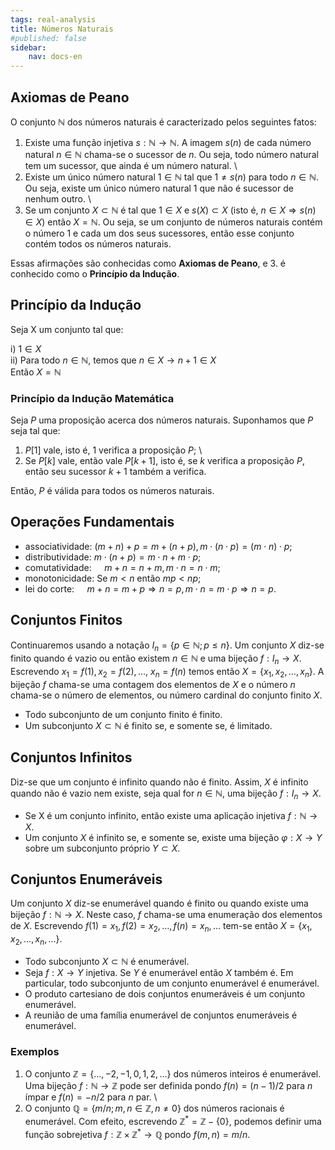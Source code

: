 ```yaml
---
tags: real-analysis
title: Números Naturais
#published: false
sidebar:
    nav: docs-en
---
```


## Axiomas de Peano

$\mathrm{O}$ conjunto $\mathbb{N}$ dos números naturais é caracterizado pelos seguintes fatos:

1. Existe uma função injetiva $s: \mathbb{N} \rightarrow \mathbb{N}$. A imagem $s(n)$ de cada número natural $n \in \mathbb{N}$ chama-se o sucessor de $n$. Ou seja, todo número natural tem um sucessor, que ainda é um número natural. \
2. Existe um único número natural $1 \in \mathbb{N}$ tal que $1 \neq s(n)$ para todo $n \in \mathbb{N}$. Ou seja, existe um único número natural 1 que não é sucessor de nenhum outro. \
3. Se um conjunto $X \subset \mathbb{N}$ é tal que $1 \in X$ e $s(X) \subset X$ (isto é, $n \in X \Rightarrow s(n) \in X)$ então $X=\mathbb{N}$. Ou seja, se um conjunto de números naturais contém o número 1 e cada um dos seus sucessores, então esse conjunto contém todos os números naturais.

Essas afirmações são conhecidas como **Axiomas de Peano**, e 3. é conhecido como o **Princípio da Indução**.

## Princípio da Indução

Seja X um conjunto tal que:

i) $1 \in X$ \
ii) Para todo $n \in \mathbb{N}$, temos que $n \in X \rightarrow n + 1 \in X$ \
Então $X = \mathbb{N}$

### Princípio da Indução Matemática

Seja $P$ uma proposição acerca dos números naturais. Suponhamos que $P$ seja tal que:

1. $P[1]$ vale, isto é, 1 verifica a proposição $P$; \
2. Se $P[k]$ vale, então vale $P[k+1]$, isto é, se $k$ verifica a proposição $P$, então seu sucessor $k+1$ também a verifica.

Então, $P$ é válida para todos os números naturais.

## Operações Fundamentais

- associatividade: $(m+n)+p=m+(n+p), m \cdot(n \cdot p)=(m \cdot n) \cdot p$;
- distributividade: $m \cdot(n+p)=m \cdot n+m \cdot p$;
- comutatividade: $\quad m+n=n+m, m \cdot n=n \cdot m$;
- monotonicidade: Se $m < n \text{ então } mp < np$;
- lei do corte: $\quad m+n=m+p \Rightarrow n=p, m \cdot n=m \cdot p \Rightarrow n=p$.

## Conjuntos Finitos

Continuaremos usando a notação $I_n=\{p \in \mathbb{N} ; p \leq n\}$.
Um conjunto $X$ diz-se finito quando é vazio ou então existem $n \in \mathbb{N}$ e uma bijeção $f: I_n \rightarrow X$. Escrevendo $x_1=f(1), x_2=f(2), \ldots$, $x_n=f(n)$ temos então $X= \{x_1, x_2, \ldots, x_n \}$. A bijeção $f$ chama-se uma contagem dos elementos de $X$ e o número $n$ chama-se o número de elementos, ou número cardinal do conjunto finito $X$.

- Todo subconjunto de um conjunto finito é finito.
- Um subconjunto $X \subset \mathbb{N}$ é finito se, e somente se, é limitado.

## Conjuntos Infinitos

Diz-se que um conjunto é infinito quando não é finito. Assim, $X$ é infinito quando não é vazio nem existe, seja qual for $n \in \mathbb{N}$, uma bijeção $f: I_n \rightarrow X$.

- Se X é um conjunto infinito, então existe uma aplicação injetiva $f: \mathbb{N} \rightarrow X$.
- Um conjunto $X$ é infinito se, e somente se, existe uma bijeção $\varphi: X \rightarrow Y$ sobre um subconjunto próprio $Y \subset X$.

## Conjuntos Enumeráveis

Um conjunto $X$ diz-se enumerável quando é finito ou quando existe uma bijeção $f: \mathbb{N} \rightarrow X$. Neste caso, $f$ chama-se uma enumeração dos elementos de $X$. Escrevendo $f(1)=x_1, f(2)=x_2, \ldots, f(n)=x_n, \ldots$ tem-se então $X=\left\{x_1, x_2, \ldots, x_n, \ldots\right\}$.

- Todo subconjunto $X \subset \mathbb{N}$ é enumerável.
- Seja $f: X \rightarrow Y$ injetiva. Se $Y$ é enumerável então $X$ também é. Em particular, todo subconjunto de um conjunto enumerável é enumerável.
- O produto cartesiano de dois conjuntos enumeráveis é um conjunto enumerável.
- A reunião de uma família enumerável de conjuntos enumeráveis é enumerável.

### Exemplos

1. O conjunto $\mathbb{Z}=\{\ldots,-2,-1,0,1,2, \ldots\}$ dos números inteiros é enumerável. Uma bijeção $f: \mathbb{N} \rightarrow \mathbb{Z}$ pode ser definida pondo $f(n)=(n-1) / 2$ para $n$ ímpar e $f(n)=-n / 2$ para $n$ par. \
2. O conjunto $\mathbb{Q}=\{m / n ; m, n \in \mathbb{Z}, n \neq 0\}$ dos números racionais é enumerável. Com efeito, escrevendo $\mathbb{Z}^* = \mathbb{Z} - \{0\}$, podemos definir uma função sobrejetiva $f: \mathbb{Z} \times \mathbb{Z}^* \rightarrow \mathbb{Q}$ pondo $f(m, n)=m / n$.
